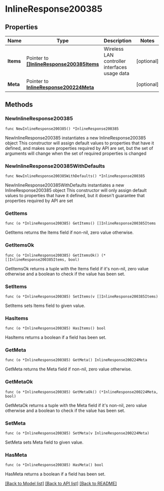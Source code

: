 # InlineResponse200385

## Properties

Name | Type | Description | Notes
------------ | ------------- | ------------- | -------------
**Items** | Pointer to [**[]InlineResponse200385Items**](InlineResponse200385Items.md) | Wireless LAN controller interfaces usage data | [optional] 
**Meta** | Pointer to [**InlineResponse200224Meta**](InlineResponse200224Meta.md) |  | [optional] 

## Methods

### NewInlineResponse200385

`func NewInlineResponse200385() *InlineResponse200385`

NewInlineResponse200385 instantiates a new InlineResponse200385 object
This constructor will assign default values to properties that have it defined,
and makes sure properties required by API are set, but the set of arguments
will change when the set of required properties is changed

### NewInlineResponse200385WithDefaults

`func NewInlineResponse200385WithDefaults() *InlineResponse200385`

NewInlineResponse200385WithDefaults instantiates a new InlineResponse200385 object
This constructor will only assign default values to properties that have it defined,
but it doesn't guarantee that properties required by API are set

### GetItems

`func (o *InlineResponse200385) GetItems() []InlineResponse200385Items`

GetItems returns the Items field if non-nil, zero value otherwise.

### GetItemsOk

`func (o *InlineResponse200385) GetItemsOk() (*[]InlineResponse200385Items, bool)`

GetItemsOk returns a tuple with the Items field if it's non-nil, zero value otherwise
and a boolean to check if the value has been set.

### SetItems

`func (o *InlineResponse200385) SetItems(v []InlineResponse200385Items)`

SetItems sets Items field to given value.

### HasItems

`func (o *InlineResponse200385) HasItems() bool`

HasItems returns a boolean if a field has been set.

### GetMeta

`func (o *InlineResponse200385) GetMeta() InlineResponse200224Meta`

GetMeta returns the Meta field if non-nil, zero value otherwise.

### GetMetaOk

`func (o *InlineResponse200385) GetMetaOk() (*InlineResponse200224Meta, bool)`

GetMetaOk returns a tuple with the Meta field if it's non-nil, zero value otherwise
and a boolean to check if the value has been set.

### SetMeta

`func (o *InlineResponse200385) SetMeta(v InlineResponse200224Meta)`

SetMeta sets Meta field to given value.

### HasMeta

`func (o *InlineResponse200385) HasMeta() bool`

HasMeta returns a boolean if a field has been set.


[[Back to Model list]](../README.md#documentation-for-models) [[Back to API list]](../README.md#documentation-for-api-endpoints) [[Back to README]](../README.md)


